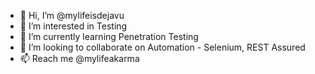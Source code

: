 - 👋 Hi, I’m @mylifeisdejavu
- 👀 I’m interested in Testing
- 🌱 I’m currently learning Penetration Testing
- 💞️ I’m looking to collaborate on Automation - Selenium, REST Assured
- 📫 Reach me @mylifeakarma

<!---
mylifeakarma/mylifeakarma is a ✨ special ✨ repository because its `README.md` (this file) appears on your GitHub profile.
You can click the Preview link to take a look at your changes.
--->
